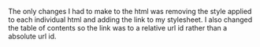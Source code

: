 The only changes I had to make to the html was removing the style applied to each individual html and adding the link to my stylesheet. I also changed the table of contents so the link was to a relative url id rather than a absolute url id.